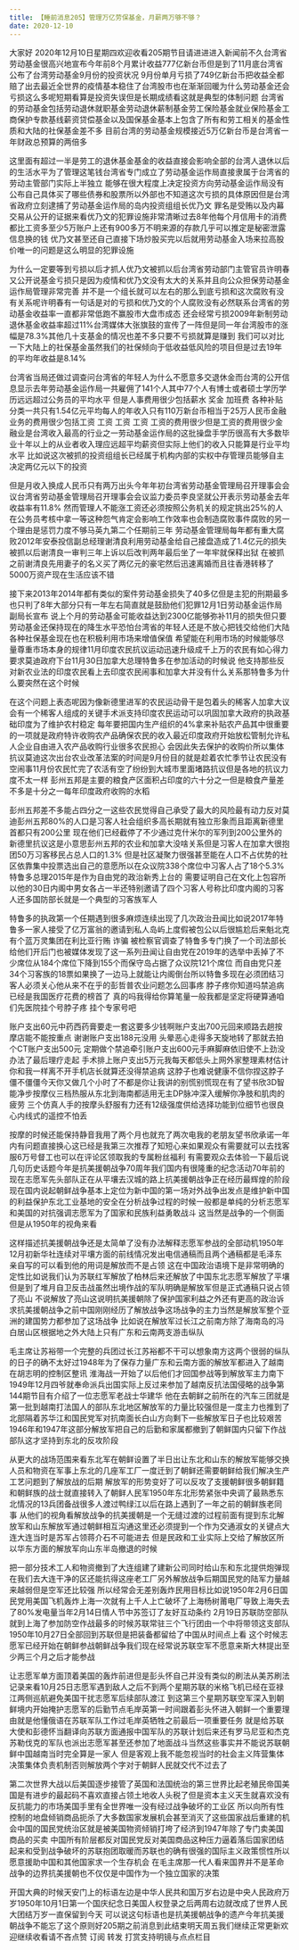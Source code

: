 ```yaml
---
title: 【睡前消息205】管理万亿劳保基金，月薪两万够不够？
date: 2020-12-10
---
```


大家好 2020年12月10日星期四欢迎收看205期节目请进进进入新闻前不久台湾省劳动基金很高兴地宣布今年前8个月累计收益777亿新台币但是到了11月底台湾省公布了台湾劳动基金9月份的投资状况
9月份单月亏损了749亿新台币把收益全都赔了出去最近全世界的疫情基本稳住了台湾股市也在渐渐回暖为什么劳动基金还会亏损这么多呢短期看算是投资失误但是长期成绩看这就是典型的体制问题
台湾省的劳动基金包括劳动退休就职基金劳动退休薪制基金劳工保险基金就业保险基金工商保护专款基线薪资贷偿基金以及国保基金基本上包含了所有和劳工相关的基金性质和大陆的社保基金差不多
目前台湾的劳动基金规模接近5万亿新台币是台湾省一年财政总预算的两倍多

这里面有超过一半是劳工的退休基金基金的收益直接会影响全部的台湾人退休以后的生活水平为了管理这笔钱台湾省专门成立了劳动基金运作局直接隶属于台湾省的劳动主管部门实际上半独立
能够在很大程度上决定投资方向劳动基金运作局没有公布自己具体买了哪些债券和股票所以外部也不知道这次亏损的具体原因但是台湾省政府立刻逮捕了劳动基金运作局的岛内投资组组长优乃文
罪名是受贿以及内幕交易从公开的证据来看优乃文的犯罪设施非常清晰过去8年他每个月信用卡的消费都比工资多至少5万账户上还有900多万不明来源的存款几乎可以推定是秘密泄露信息换的钱
优乃文甚至还自己直接下场炒股买完以后就用劳动基金入场来拉高股价唯一的问题是这么明显的犯罪设施

为什么一定要等到亏损以后才抓人优乃文被抓以后台湾省劳动部门主管官员许明春又公开说基金亏损只是因为疫情和优乃文没有太大的关系并且向公众担保劳动基金运作局管理非常完善
并不是一个组长就可以左右的那么到底亏损和这次腐败有没有关系呢许明春有一句话是对的亏损和优乃文的个人腐败没有必然联系台湾省的劳动基金收益率一直都非常低跑不赢股市大盘市成态
还会经常亏损2009年新制劳动退休基金收益率超过11%台湾媒体大张旗鼓的宣传了一阵但是同一年台湾股市的涨幅是78.3%其他几十支基金的情况也差不多只要不亏损就算是赚到
我们可以对比一下大陆上的社保基金虽然我们的社保倾向于低收益低风险的项目但是过去19年的平均年收益是8.14%

台湾省当局还做过调查问台湾省的年轻人为什么不愿意多交退休金而台湾的公开信息显示去年劳动基金运作局一共雇佣了141个人其中77个人有博士或者硕士学历学历远远超过公务员的平均水平
但是人事费用很少包括薪水 奖金 加班费 各种补贴分类一共只有1.54亿元平均每人的年收入只有110万新台币相当于25万人民币金融业务的费用很少包括工资 工资 工资 工资
工资的费用很少但是工资的费用很少金融业是台湾收入最高的行业之一劳动基金运作局的这批操盘手学历很高有大多数毕业十年以上的从业者收入理应远超平均薪资但实际上他们的收入只能算是行业平均水平
比如说这次被抓的投资组组长已经属于机构内部的实权中存管理员能够自主决定两亿元以下的投资

但是月收入换成人民币只有两万出头今年年初台湾省劳动基金管理局召开理事会会议台湾省劳动基金管理局召开理事会会议监力委员李良坚就公开表示劳动基金去年收益率有11.8%
然而管理人不能涨工资还必须按照公务机关的规定挑出25%的人在公务员考核中拿一等这种怨气肯定会影响工作效率也会制造腐败事件腐败的另一个理由是惩罚力度不够马英九第二个任期前三年
劳动基金管理局每年都有重大腐败2012年安泰投信副总经理谢清良利用劳动基金给自己接盘造成了1.4亿元的损失被抓以后谢清良一审判三年上诉以后改判两年最后坐了一年牢就保释出狱
在被抓之前谢清良先用妻子的名义买了两亿元的豪宅然后迅速离婚而且往香港转移了5000万资产现在生活应该不错

接下来2013年2014年都有类似的案件劳动基金损失了40多亿但是主犯的刑期最多也只判了8年大部分只有一年左右简直就是鼓励他们犯罪12月1日劳动基金运作局副局长宣布
说上个月的劳动基金可能收益达到2300亿能够弥补11月的损失但只要劳动基金还保持现在的降生水平恐怕台湾省的年轻人还是不放心把钱交给他们大陆各种社保基金现在也在积极利用市场来增值保值
希望能在利用市场的时候能够尽量尊重市场本身的规律11月印度农民抗议运动迅速升级成千上万的农民有如心得力要求莫迪政府下台11月30日加拿大总理特鲁多在参加活动的时候说
他支持那些反对新农业法的印度农民看上去印度农民闹事和加拿大并没有什么关系那特鲁多为什么要突然在这个时候

在这个问题上表态呢因为像新德里进军的农民运动骨干是包着头的稀客人加拿大议会有一个稀客人组成的关键手术派支持印度农民运动可以巩固加拿大政府的执政基础印度为了维护农村稳定
每年要把国内生产组织的4%拿来补贴农产品其中很重要的一项就是政府特许收购农产品确保农民的收入最近印度政府开始放松管制允许私人企业自由进入农产品收购行业很多农民担心
会因此失去保护的收购价所以集体抗议莫迪这次出台农业改革法案的时间是9月份目的就是趁着农忙季节让农民没有空闹事11月份农民忙完了农活有空了纷纷到大城市里面堵路抗议但是各地的抗议力度不太一样
彭州五邦是主要的粮食产区面积占印度的六十分之一但是粮食产量差不多是十分之一每年印度政府收购的水稻

彭州五邦差不多能占四分之一这些农民觉得自己承受了最大的风险最有动力反对莫迪彭州五邦80%的人口是习客人社会组织多高长期就有独立形象而且距离新德里首都只有200公里
现在他们已经截停了不少通过克什米尔的军列到200公里外的新德里抗议这是小意思彭州五邦的农业和加拿大没啥关系但是习客人在加拿大很抱团50万习客移民占总人口的1.3%
但是社区凝聚力很强甚至能在人口不占优势的社区依靠集中投票选出自己的意愿所以在众议院338个席位中习客人占了18个5.3%特鲁多总理2015年是作为自由党的政治新秀上台的
需要证明自己在文化上包容所以他的30日内阁中男女各占一半还特别邀请了四个习客人号称比印度内阁的习客人还多国防部长就是一个典型的习客族军人

特鲁多的执政第一个任期遇到很多麻烦连续出现了几次政治丑闻比如说2017年特鲁多一家人接受了亿万富翁的邀请到私人岛屿上度假被包公以后很尴尬后来魁北克有个蓝万灵集团在利比亚行贿 诈骗
被检察官调查了特鲁多专门换了一个司法部长给他们开后门也被媒体发现了这一系列丑闻让自由党在2019年的选举中丢掉了不少席位从184个席位下降到155个而保守岛占据了众议院121个席位
而自由党只差34个习客族的18票如果换了一边马上就能让内阁倒台所以特鲁多现在必须团结习客人必须关心他从来不在乎的彭哲普农业问题怎么回事疼 脖子疼你知道吗禁追病已经是我国医疗花费的榜首了
真的吗我得给你算笔量一般我都是坚定将硬算通咱们先医院挂个号脖子疼 挂个专家号吧

账户支出60元中药西药膏要走一套这要多少钱啊账户支出700元回来顺路去趟按摩店能不能按重点 谢谢账户支出188元没用 头晕恶心走得多天旋地转了那就去拍个CT账户支出500元
定期做个禁追牵引账户支出600元手麻脚麻依旧使不上劲没办法了最后理疗走起 手术排上账户支出5万元我每天都低头上网外家整理素材估计你和我一样离不开手机店长就算还没得禁追病
这脖子也难说健康不信你捏这脖子僵不僵僵今天你又做几个小时了不都是你让我讲的别慌别慌现在有了望书欣3D智能净步按摩仪三档热服从东北到海南都适用无主DP脉冲深入缓解你净肢和肌肉的疲劳
三个仿真人手的按摩头舒服有力还有12级强度供给选择功能到位细节也很良心内线式的遥控不怕丢

按摩的时候还能保持静音我用了两个月也就充了两次电我的老朋友望书欣承诺一年内有问题直接换心这已经是我第三次推荐了知短心来如果观众有需要就可以去找客服6万号督工也可以在评论区领取我的专属粉丝福利
有需要观众去体验一下最后说几句历史话题今年是抗美援朝战争70周年我们国内有很隆重的纪念活动70年前的现在志愿军先头部队正在从平壤去汉城的路上抗美援朝战争正在经历最辉煌的阶段
现在国内说起朝鲜战争基本上定位为新中国的第一场对外战争出发点是维护新中国的利益保护东北工业基地的安全在分析战争过程的时候一般都是单纯的分析志愿军和美国的对抗强调志愿军为了国家和民族利益勇敢战斗
这当然是战争的一个侧面但是从1950年的视角来看

这样描述抗美援朝战争还是太简单了没有办法解释志愿军参战的全部动机1950年12月初新华社连续对平壤方面的前线情况发出电信通稿而且两个通稿都是毛泽东亲自写的可以看到他的用词是解放而不是占领
这在中国政治语境下是非常明确的定性比如说我们认为苏联红军解放了柏林后来还解放了中国东北志愿军解放了平壤但是到了堆月自卫反击战虽然出境作战的军队明确是解放军但是正式通稿只说占领了亮山
不说解放了亮山这说明抗美援朝除了保护国家利益之外还有更高的政治诉求抗美援朝战争之前中国刚刚经历了解放战争这场战争的主力当然是解放军整个亚洲的建国势力都参加了这场战争
比如说在解放军过长江之前南方除了海南岛的冯白居山区根据地之外大陆上只有广东和云南两支游击纵队

毛主席让苏裕带一个完整的兵团过长江苏裕都不干可以想象南方这两个很弱的纵队的日子的确不太好过1948年为了保存力量广东和云南方面的解放军都进入了越南在胡志明的控制区整讯
淮海战一开始了以后他们才回国参战等到解放军主力南下1949年12月四爷就奉命派兵出国实际上反过来参加了越南反抗法国侵略的战争第144期节目有介绍了一位志愿军老战士华建华
他在去朝鲜之前所在的汽车三团就是第一批到越南打法国人的部队东北地区解放军的力量比较强但是一度主力也推到了北部隔着苏华江和国民党军对抗南面长白山方向剩下一些解放军日子也比较艰苦
1946年和1947年这部分解放军把自己的后勤和家属都撤到了朝鲜国内只留下作战部队这才坚持到东北的反攻阶段

从更大的战场范围来看东北军在朝鲜设置了半日出让东北和山东的解放军能够交换人员和物资在军事上东北的几座军工厂一度迁到了朝鲜还需要朝鲜给我们解决生产工艺问题到了解放战的后期
解放军的形势变好了可以反攻了支援朝鲜很多朝鲜籍和朝鲜族的战士就直接转入了朝鲜人民军1950年东北形势紧张中央调了最熟悉东北情况的13兵团备战很多人渡过鸭绿江以后在路上遇到了一年之前的朝鲜族老同事
从他们的视角看解放战争的抗美援朝是一个无缝过渡的过程前面有提到东北解放军和山东解放军通过朝鲜相互沟通这里还必须提到一个作为交通淑女的关键点大连大连当时是苏军占领蒋介石不可能进去
但是民政和工业实际上交给了解放区所以华东方面的解放军向山东半岛撤退的时候

把一部分技术工人和物资撤到了大连组建了建新公司同时给山东和东北提供炮弹现在我们去大连干净的区还能抗得这座老工厂另外解放战争后期国民党的陆军力量越来越弱但是空军还比较强
所以经常会无差别轰炸民用目标比如说1950年2月6日国民党用美国飞机轰炸上海一次就有上千人上亡破坏了上海杨树莆电厂导致上海失去了80%发电量当年2月14日情人节中苏签订了友好互动条约
2月19日苏联防空部队就到上海了参加防空作战最多的时候苏联常驻三个飞行团由一个中将带领这支部队1950年10月27日全部回到苏联但是把装备都留给了中国从时间点上看
这个时候志愿军已经开始在朝鲜参战朝鲜战争我们现在经常说苏联空军不愿意来斯大林提出至少两三个月之后才能参战

让志愿军单方面顶着美国的轰炸前进但是彭头怀自己并没有类似的刷法从美苏刷法记录来看10月25日志愿军遇到敌人之后不到两个星期苏联的米格飞机已经在亚禄江两侧巡航避免美国干扰志愿军后续部队渡江
到这第三个星期苏联空军深入到朝鲜境内开始掩护志愿军的后勤节点毛岸英第一时间跟着彭头怀进入朝鲜一个重要理由就是他懂俄语在苏联军队工作过毛岸英牺牲之前最后一项重要任务
就是给苏联大使和彭德怀当翻译向苏联方面通报中国军队的苏联计划后来还有罗马尼亚和杰克苏勒伐克的军队也派出志愿军甚至还参加了地面战斗当然这些事实并不能说苏联朝鲜中国越南当时完全算是一家人
但是客观上我不能忽视当时的社会主义阵营集体决策集体负责机制否则解放两个字对于朝鲜人民就交代不过去了

第二次世界大战以后美国逐步接管了英国和法国统治的第三世界比起老殖民帝国美国是有进步的最起码不喜欢直接占领土地收人头税了但是资本主义天生就喜欢没有反抗能力的市场美国手里有全世界唯一没有经过战争破坏的工业区
所以向所有性控制的地盘倾销商品扼杀了大多数国家发展机会甚至消灭了这些国家战后重建的机会中国的国民党统治区就是被美国物资倾销打垮了经济到1947年除了专门卖美国商品的买卖
中国所有阶层都反对国民党反对美国商品这种压力逼着落后国家团结起来和受到战争破坏的苏联抱团取暖而苏联也的确有很强的国际主义政策惯性所以愿意援助中国和其他国家求一个生存机会
在毛主席那一代人看来国界并不是革命战争的边界抗美援朝也不仅仅是中国作为一个独立国家的决策

开国大典的时候天安门上的标语左边是中华人民共和国万岁右边是中央人民政府万岁1950年10月1日第一个国庆纪念日美国人权登录之后两周右边就改成了世界人民大团结万岁一直保留到今天
可以说这句标语也是抗美援朝战争的遗产今年抗美援朝战争不能忘了这个原则好205期之前消息到此结束明天周五我们继续正常更新欢迎继续收看请不吝点赞 订阅 转发 打赏支持明镜与点点栏目
